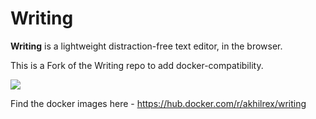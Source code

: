 Writing
=======

**Writing** is a lightweight distraction-free text editor, in the browser.

This is a Fork of the Writing repo to add docker-compatibility.

<img src="http://i.imgur.com/c56hDwi.gif" />

Find the docker images here - https://hub.docker.com/r/akhilrex/writing
